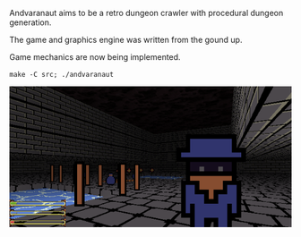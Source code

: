 Andvaranaut aims to be a retro dungeon crawler with procedural dungeon generation.

The game and graphics engine was written from the gound up.

Game mechanics are now being implemented.

    make -C src; ./andvaranaut

![Screenshot](screenshots/2018-02-17-143059_600x300_scrot.png)
